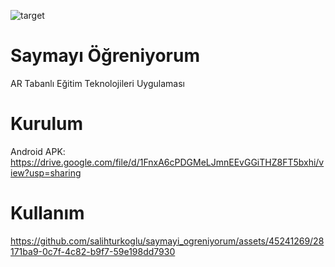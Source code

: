 ![target](https://github.com/salihturkoglu/saymayi_ogreniyorum/assets/45241269/4b0a097d-dfe0-45e1-b57d-e404c6a153de)

# Saymayı Öğreniyorum
AR Tabanlı Eğitim Teknolojileri Uygulaması

# Kurulum
Android 
APK: https://drive.google.com/file/d/1FnxA6cPDGMeLJmnEEvGGiTHZ8FT5bxhi/view?usp=sharing

# Kullanım
https://github.com/salihturkoglu/saymayi_ogreniyorum/assets/45241269/28171ba9-0c7f-4c82-b9f7-59e198dd7930

